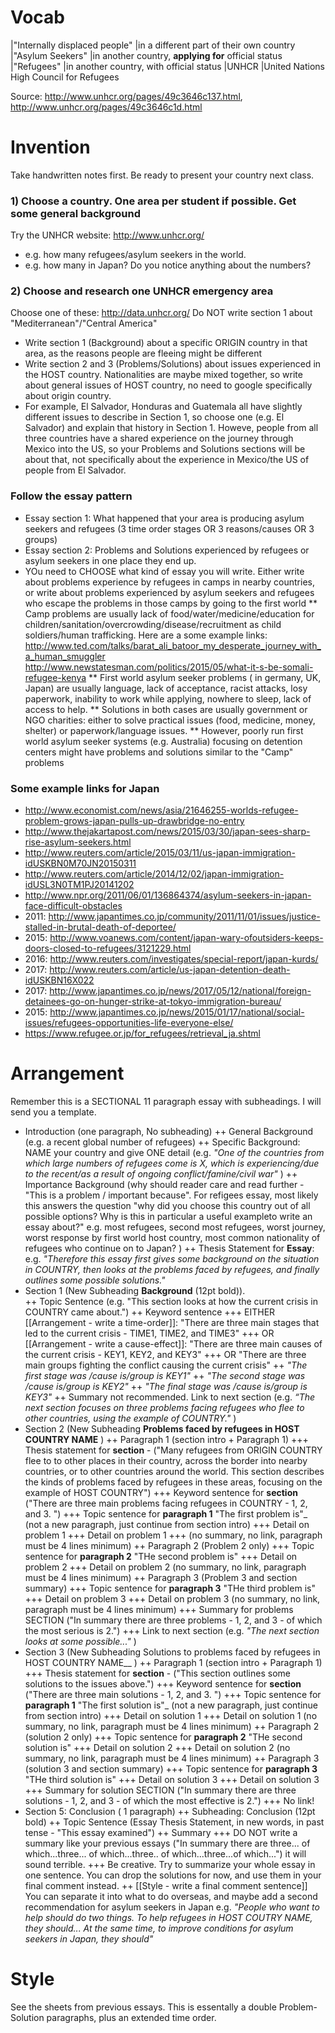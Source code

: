 # Vocab 
|"Internally displaced people" 	    |in a different part of their own country 			 
|"Asylum Seekers" 				     |in another country, __applying for__ official status 
|"Refugees" 						|in another country, with official status 
|UNHCR                              |United Nations High Council for Refugees

Source: http://www.unhcr.org/pages/49c3646c137.html, http://www.unhcr.org/pages/49c3646c1d.html

# Invention
Take handwritten notes first. Be ready to present your country next class.

### 1) Choose a country. One area per student if possible. Get some general background 
Try the UNHCR website: http://www.unhcr.org/
* e.g. how many refugees/asylum seekers in the world. 
* e.g. how many in Japan? Do you notice anything about the numbers?

### 2) Choose and research one UNHCR emergency area
Choose one of these: http://data.unhcr.org/
Do NOT write section 1 about "Mediterranean"/"Central America"
* Write section 1 (Background) about a specific ORIGIN country in that area, as the reasons people are fleeing might be different
* Write section 2 and 3 (Problems/Solutions) about issues experienced in the HOST country. Nationalities are maybe mixed together, so write about general issues of HOST country, no need to google specifically about origin country. 
* For example, El Salvador, Honduras and Guatemala all have slightly different issues to describe in Section 1, so choose one (e.g. El Salvador) and explain that history in Section 1. Howeve, people from all three countries have a shared experience on the journey through Mexico into the US, so your Problems and Solutions sections will be about that, not specifically about the experience in Mexico/the US of people from El Salvador.

### Follow the essay pattern
* Essay section 1: What happened that your area is producing asylum seekers and refugees (3 time order stages OR 3 reasons/causes OR 3 groups)
* Essay section 2: Problems and Solutions experienced by refugees or asylum seekers in one place they end up.
* YOu need to CHOOSE what kind of essay you will write. Either write about problems experience by refugees in camps in nearby countries, or write about problems experienced by asylum seekers and refugees who escape the problems in those camps by going to the first world
** Camp problems are usually lack of food/water/medicine/education for children/sanitation/overcrowding/disease/recruitment as child soldiers/human trafficking. Here are a some example links: http://www.ted.com/talks/barat_ali_batoor_my_desperate_journey_with_a_human_smuggler http://www.newstatesman.com/politics/2015/05/what-it-s-be-somali-refugee-kenya 
** First world asylum seeker problems ( in germany, UK, Japan) are usually language, lack of acceptance, racist attacks, losy paperwork, inability to work while applying, nowhere to sleep, lack of access to help. 
** Solutions in both cases are usually government or NGO charities: either to solve practical issues (food, medicine, money, shelter) or paperwork/language issues. 
** However, poorly run first world asylum seeker systems (e.g. Australia) focusing on detention centers might have problems and solutions similar to the "Camp" problems

### Some example links for Japan 
*  http://www.economist.com/news/asia/21646255-worlds-refugee-problem-grows-japan-pulls-up-drawbridge-no-entry
*  http://www.thejakartapost.com/news/2015/03/30/japan-sees-sharp-rise-asylum-seekers.html
*  http://www.reuters.com/article/2015/03/11/us-japan-immigration-idUSKBN0M70JN20150311
*  http://www.reuters.com/article/2014/12/02/japan-immigration-idUSL3N0TM1PJ20141202
*  http://www.npr.org/2011/06/01/136864374/asylum-seekers-in-japan-face-difficult-obstacles
* 2011: http://www.japantimes.co.jp/community/2011/11/01/issues/justice-stalled-in-brutal-death-of-deportee/
* 2015: http://www.voanews.com/content/japan-wary-ofoutsiders-keeps-doors-closed-to-refugees/3121229.html
* 2016: http://www.reuters.com/investigates/special-report/japan-kurds/
* 2017: http://www.reuters.com/article/us-japan-detention-death-idUSKBN16X022
* 2017: http://www.japantimes.co.jp/news/2017/05/12/national/foreign-detainees-go-on-hunger-strike-at-tokyo-immigration-bureau/
* 2015: http://www.japantimes.co.jp/news/2015/01/17/national/social-issues/refugees-opportunities-life-everyone-else/
* https://www.refugee.or.jp/for_refugees/retrieval_ja.shtml


# Arrangement
Remember this is a SECTIONAL 11 paragraph essay with subheadings. I will send you a template. 

+ Introduction (one paragraph, No subheading)
++ General Background (e.g. a recent global number of refugees) 
++ Specific Background:  NAME your country and give ONE detail (e.g. _"One of the countries from which large numbers of refugees come is X, which is experiencing/due to the recent/as a result of ongoing conflict/famine/civil war"_ )
++ Importance Background (why should reader care and read further - "This is a problem / important because". For refigees essay, most likely this answers the question "why did you choose this country out of all possible options? Why is this in particular a useful exampleto write an essay about?" e.g. most refugees, second most refugees, worst journey, worst response by first world host country, most common nationality of refugees who continue on to Japan? )
++ Thesis Statement for __Essay__: e.g. _"Therefore this essay first gives some background on the situation in COUNTRY, then looks at the problems faced by refugees, and finally outlines some possible solutions."_
+ Section 1 (New Subheading __Background__ (12pt bold)).  
++ Topic Sentence (e.g. "This section looks at how the current crisis in COUNTRY came about.")
++ Keyword sentence
+++ EITHER [[Arrangement - write a time-order]]: "There are three main stages that led to the current crisis - TIME1, TIME2, and TIME3"
+++ OR [[Arrangement - write a cause-effect]]: "There are three main causes of the current crisis - KEY1, KEY2, and KEY3"
+++ OR "There are three main groups fighting the conflict causing the current crisis"
++ _"The first stage was /cause is/group is KEY1"_
++ _"The second stage was /cause is/group is KEY2"_
++ _"The final stage was /cause is/group is KEY3"_
++  Summary not recommended. Link to next section (e.g. _“The next section focuses on three problems facing refugees who flee to other countries, using the example of COUNTRY."_ )
+ Section 2 (New Subheading __Problems faced by refugees in HOST COUNTRY NAME__ )
++ Paragraph 1 (section intro + Paragraph 1)
+++ Thesis statement for __section__ - ("Many refugees from ORIGIN COUNTRY flee to to other places in their country, across the border into nearby countries, or to other countries around the world. This section describes the kinds of problems faced by refugees in these areas, focusing on the example of HOST COUNTRY")
+++ Keyword  sentence for __section__ ("There are three main problems facing refugees in COUNTRY - 1, 2, and 3. ")
+++ Topic sentence for __paragraph 1__   "The first problem is"_  (not a new paragraph, just continue from section intro)
+++ Detail on problem 1
+++ Detail on problem 1 
+++ (no summary, no link, paragraph must be 4 lines minimum)
++ Paragraph 2 (Problem 2 only)
+++ Topic sentence for __paragraph 2__  "THe second problem is"
+++ Detail on problem 2
+++ Detail on problem 2 (no summary, no link, paragraph must be 4 lines minimum)
++ Paragraph 3 (Problem 3 and section summary)
+++ Topic sentence for __paragraph 3__  "THe third problem is"
+++ Detail on problem 3
+++ Detail on problem 3 (no summary, no link, paragraph must be 4 lines minimum)
+++ Summary for problems SECTION ("In summary there are three problems - 1, 2, and 3 - of which the most serious is 2.")
+++ Link to next section (e.g. _"The next section looks at some possible..."_ )
+ Section 3 (New Subheading Solutions to problems faced by refugees in HOST COUNTRY NAME__ )
++ Paragraph 1 (section intro + Paragraph 1)
+++ Thesis statement for __section__ - ("This section outlines some solutions to the issues above.")
+++ Keyword  sentence for __section__ ("There are three main solutions - 1, 2, and 3. ")
+++ Topic sentence for __paragraph 1__   "The first solution is"_  (not a new paragraph, just continue from section intro)
+++ Detail on solution 1
+++ Detail on solution 1 (no summary, no link, paragraph must be 4 lines minimum)
++ Paragraph 2 (solution 2 only)
+++ Topic sentence for __paragraph 2__  "THe second solution is"
+++ Detail on solution 2
+++ Detail on solution 2 (no summary, no link, paragraph must be 4 lines minimum)
++ Paragraph 3 (solution 3 and section summary)
+++ Topic sentence for __paragraph 3__  "THe third solution is"
+++ Detail on solution 3
+++ Detail on solution 3  
+++ Summary for solution SECTION ("In summary there are three solutions - 1, 2, and 3 - of which the most effective is 2.")
+++ No link!
+ Section 5: Conclusion ( 1 paragraph)
++ Subheading: Conclusion (12pt bold)
++ Topic Sentence (Essay Thesis Statement, in new words, in past tense - "This essay examined")
++ Summary
+++ DO NOT write a summary like your previous essays ("In summary there are three... of which...three... of which...three.. of which...three...of which...") it will sound terrible. 
+++ Be creative. Try to summarize your whole essay in one sentence. You can drop the solutions for now, and use them in your final comment instead. 
++ [[Style - write a final comment sentence]] You can separate it into what to do overseas, and maybe add a second recommendation for asylum seekers in Japan e.g. _"People who want to help should do two things. To help refugees in HOST COUTRY NAME, they should... At the same time, to improve conditions for asylum seekers in Japan, they should"_

# Style
See the sheets from previous essays. 
This is essentally a double Problem-Solution paragraphs, plus an extended time order. 
 


 

